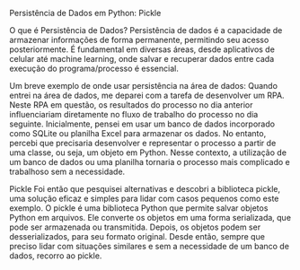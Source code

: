 Persistência de Dados em Python: Pickle

O que é Persistência de Dados?
Persistência de dados é a capacidade de armazenar informações de forma permanente, permitindo seu acesso posteriormente. É fundamental em diversas áreas, desde aplicativos de celular até machine learning, onde salvar e recuperar dados entre cada execução do programa/processo é essencial.

Um breve exemplo de onde usar persistência na área de dados:
Quando entrei na área de dados, me deparei com a tarefa de desenvolver um RPA. Neste RPA em questão, os resultados do processo no dia anterior influenciariam diretamente no fluxo de trabalho do processo no dia seguinte. Inicialmente, pensei em usar um banco de dados incorporado como SQLite ou planilha Excel para armazenar os dados. No entanto, percebi que precisaria desenvolver e representar o processo a partir de uma classe, ou seja, um objeto em Python. Nesse contexto, a utilização de um banco de dados ou uma planilha tornaria o processo mais complicado e trabalhoso sem a necessidade.

Pickle
Foi então que pesquisei alternativas e descobri a biblioteca pickle, uma solução eficaz e simples para lidar com casos pequenos como este exemplo. O pickle é uma biblioteca Python que permite salvar objetos Python em arquivos. Ele converte os objetos em uma forma serializada, que pode ser armazenada ou transmitida. Depois, os objetos podem ser desserializados, para seu formato original. Desde então, sempre que preciso lidar com situações similares e sem a necessidade de um banco de dados, recorro ao pickle.
